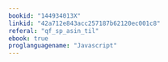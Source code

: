 ```yaml
---
bookid: "144934013X"
linkid: "42a712e843acc257187b62120ec001c8"
referal: "qf_sp_asin_til"
ebook: true
proglanguagename: "Javascript"
---
```

